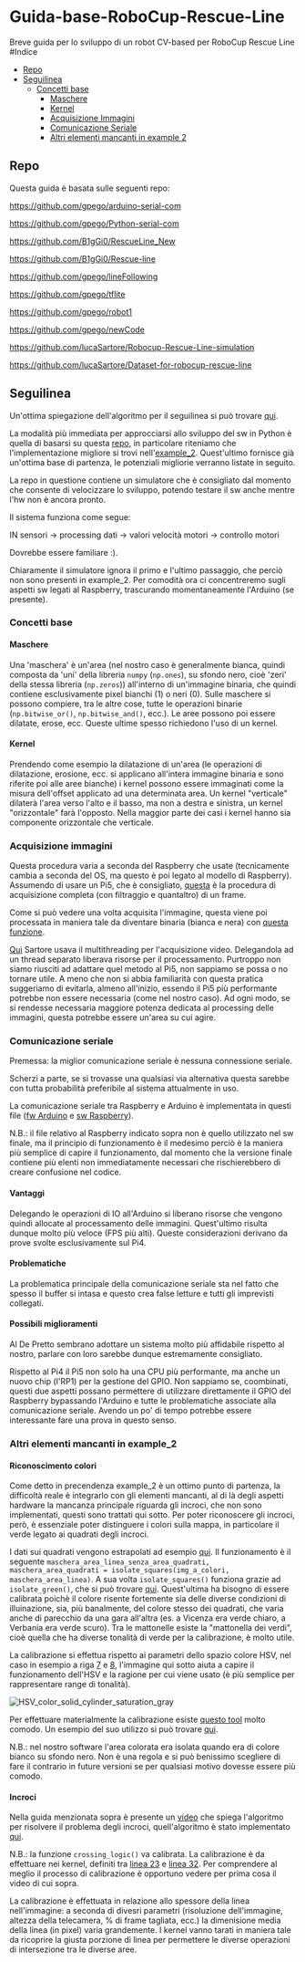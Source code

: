 # Guida-base-RoboCup-Rescue-Line
Breve guida per lo sviluppo di un robot CV-based per RoboCup Rescue Line
#Indice
* [Repo](https://github.com/NettunoRobotica/Guida-base-RoboCup-Rescue-Line/blob/main/README.md#repo)
* [Seguilinea](https://github.com/NettunoRobotica/Guida-base-RoboCup-Rescue-Line/blob/main/README.md#seguilinea)
  * [Concetti base](https://github.com/NettunoRobotica/Guida-base-RoboCup-Rescue-Line/blob/main/README.md#concetti-base)
    * [Maschere](https://github.com/NettunoRobotica/Guida-base-RoboCup-Rescue-Line/blob/main/README.md#maschere)
    * [Kernel](https://github.com/NettunoRobotica/Guida-base-RoboCup-Rescue-Line/blob/main/README.md#kernel)
    * [Acquisizione Immagini](https://github.com/NettunoRobotica/Guida-base-RoboCup-Rescue-Line/blob/main/README.md#acquisizione-immagini)
    * [Comunicazione Seriale](https://github.com/NettunoRobotica/Guida-base-RoboCup-Rescue-Line/blob/main/README.md#comunicazione-seriale)
    * [Altri elementi mancanti in example 2](https://github.com/NettunoRobotica/Guida-base-RoboCup-Rescue-Line/blob/main/README.md#altri-elementi-mancanti-in-example_2)

## Repo

Questa guida è basata sulle seguenti repo:

https://github.com/gpego/arduino-serial-com

https://github.com/gpego/Python-serial-com

https://github.com/B1gGi0/RescueLine_New

https://github.com/B1gGi0/Rescue-line

https://github.com/gpego/lineFollowing

https://github.com/gpego/tflite

https://github.com/gpego/robot1

https://github.com/gpego/newCode

https://github.com/lucaSartore/Robocup-Rescue-Line-simulation

https://github.com/lucaSartore/Dataset-for-robocup-rescue-line

## Seguilinea
Un'ottima spiegazione dell'algoritmo per il seguilinea si può trovare [qui](https://github.com/lucaSartore/Robocup-Rescue-Line-simulation/blob/main/line_follower_program.pdf).

La modalità più immediata per approcciarsi allo sviluppo del sw in Python è quella di basarsi su questa [repo](https://github.com/lucaSartore/Robocup-Rescue-Line-simulation), in particolare riteniamo che l'implementazione migliore si trovi nell'[example_2](https://github.com/lucaSartore/Robocup-Rescue-Line-simulation/blob/main/examples/example_2.py). Quest'ultimo fornisce già un'ottima base di partenza, le potenziali migliorie verranno listate in seguito.

La repo in questione contiene un simulatore che è consigliato dal momento che consente di velocizzare lo sviluppo, potendo testare il sw anche mentre l'hw non è ancora pronto.

Il sistema funziona come segue:

IN sensori -> processing dati -> valori velocità motori -> controllo motori

Dovrebbe essere familiare :).

Chiaramente il simulatore ignora il primo e l'ultimo passaggio, che perciò non sono presenti in example_2. Per comodità ora ci concentreremo sugli aspetti sw legati al Raspberry, trascurando momentaneamente l'Arduino (se presente).

### Concetti base
#### Maschere
Una 'maschera' è un'area (nel nostro caso è generalmente bianca, quindi composta da 'uni' della libreria `numpy` (`np.ones`), su sfondo nero, cioè 'zeri' della stessa libreria (`np.zeros`)) all'interno di un'immagine binaria, che quindi contiene esclusivamente pixel bianchi (1) o neri (0). Sulle maschere si possono compiere, tra le altre cose, tutte le operazioni binarie (`np.bitwise_or()`, `np.bitwise_and()`, ecc.). Le aree possono poi essere dilatate, erose, ecc. Queste ultime spesso richiedono l'uso di un kernel.

#### Kernel
Prendendo come esempio la dilatazione di un'area (le operazioni di dilatazione, erosione, ecc. si applicano all'intera immagine binaria e sono riferite poi alle aree bianche) i kernel possono essere immaginati come la misura dell'offset applicato ad una determinata area. Un kernel "verticale" dilaterà l'area verso l'alto e il basso, ma non a destra e sinistra, un kernel "orizzontale" farà l'opposto. Nella maggior parte dei casi i kernel hanno sia componente orizzontale che verticale.

### Acquisizione immagini
Questa procedura varia a seconda del Raspberry che usate (tecnicamente cambia a seconda del OS, ma questo è poi legato al modello di Raspberry). Assumendo di usare un Pi5, che è consigliato, [questa](https://github.com/B1gGi0/RescueLine_New/blob/main/line/acquire_stream_pi.py) è la procedura di acquisizione completa (con filtraggio e quantaltro) di un frame.

Come si può vedere una volta acquisita l'immagine, questa viene poi processata in maniera tale da diventare binaria (bianca e nera) con [questa funzione](https://github.com/B1gGi0/RescueLine_New/blob/main/line/acquire_stream_pi.py#L43).

[Qui](https://github.com/gpego/robot1/blob/main/prestito/RescueLineMondialiiV3/cattura.py) Sartore usava il multithreading per l'acquisizione video. Delegandola ad un thread separato liberava risorse per il processamento. Purtroppo non siamo riusciti ad adattare quel metodo al Pi5, non sappiamo se possa o no tornare utile. A meno che non si abbia familiarità con questa pratica suggeriamo di evitarla, almeno all'inizio, essendo il Pi5 più performante potrebbe non essere necessaria (come nel nostro caso). Ad ogni modo, se si rendesse necessaria maggiore potenza dedicata al processing delle immagini, questa potrebbe essere un'area su cui agire.

### Comunicazione seriale
Premessa: la miglior comunicazione seriale è nessuna connessione seriale.

Scherzi a parte, se si trovasse una qualsiasi via alternativa questa sarebbe con tutta probabilità preferibile al sistema attualmente in uso.

La comunicazione seriale tra Raspberry e Arduino è implementata in questi file ([fw Arduino](https://github.com/B1gGi0/RescueLine_New/tree/main/Arduino/main-0.0) e [sw Raspberry](https://github.com/B1gGi0/RescueLine_New/blob/main/Raspberry/Serial_communication/Serial_main.py)).

N.B.: il file relativo al Raspberry indicato sopra non è quello utilizzato nel sw finale, ma il principio di funzionamento è il medesimo perciò è la maniera più semplice di capire il funzionamento, dal momento che la versione finale contiene più elenti non immediatamente necessari che rischierebbero di creare confusione nel codice.

#### Vantaggi
Delegando le operazioni di IO all'Arduino si liberano risorse che vengono quindi allocate al processamento delle immagini. Quest'ultimo risulta dunque molto più veloce (FPS più alti). Queste considerazioni derivano da prove svolte esclusivamente sul Pi4.

#### Problematiche
La problematica principale della comunicazione seriale sta nel fatto che spesso il buffer si intasa e questo crea false letture e tutti gli imprevisti collegati.

#### Possibili miglioramenti
Al De Pretto sembrano adottare un sistema molto più affidabile rispetto al nostro, parlare con loro sarebbe dunque estremamente consigliato.

Rispetto al Pi4 il Pi5 non solo ha una CPU più performante, ma anche un nuovo chip (l'RP1) per la gestione del GPIO. Non sappiamo se, coombinati, questi due aspetti possano permettere di utilizzare direttamente il GPIO del Raspberry bypassando l'Arduino e tutte le problematiche associate alla comunicazione seriale. Avendo un po' di tempo potrebbe essere interessante fare una prova in questo senso.

### Altri elementi mancanti in example_2
#### Riconoscimento colori
Come detto in precendenza example_2 è un ottimo punto di partenza, la difficoltà reale è integrarlo con gli elementi mancanti, al di là degli aspetti hardware la mancanza principale riguarda gli incroci, che non sono implementati, questi sono trattati qui sotto. Per poter riconoscere gli incroci, però, è essenziale poter distinguere i colori sulla mappa, in particolare il verde legato ai quadrati degli incroci.

I dati sui quadrati vengono estrapolati ad esempio [qui](https://github.com/B1gGi0/RescueLine_New/blob/main/line/main.py#L42). Il funzionamento è il seguente `maschera_area_linea_senza_area_quadrati, maschera_area_quadrati = isolate_squares(img_a_colori, maschera_area_linea)`. A sua volta `isolate_squares()` funziona grazie ad `isolate_green()`, che si può trovare [qui](https://github.com/B1gGi0/RescueLine_New/blob/main/line/colors_menagement.py#L15). Quest'ultima ha bisogno di essere calibrata poichè il colore risente fortemente sia delle diverse condizioni di illuinazione, sia, più banalmente, del colore stesso dei quadrati, che varia anche di parecchio da una gara all'altra (es. a Vicenza era verde chiaro, a Verbania era verde scuro). Tra le mattonelle esiste la "mattonella dei verdi", cioè quella che ha diverse tonalità di verde per la calibrazione, è molto utile.

La calibrazione si effettua rispetto ai parametri dello spazio colore HSV, nel caso in esempio a riga [7](https://github.com/B1gGi0/RescueLine_New/blob/main/line/colors_menagement.py#L7) e [8](https://github.com/B1gGi0/RescueLine_New/blob/main/line/colors_menagement.py#L8), l'immagine qui sotto aiuta a capire il funzionamento dell'HSV e la ragione per cui viene usato (è più semplice per rappresentare range di tonalità).

![HSV_color_solid_cylinder_saturation_gray](https://github.com/user-attachments/assets/52e5aaa9-8195-4441-ba84-8ff9bb6f4a2f)

Per effettuare materialmente la calibrazione esiste [questo tool](https://github.com/B1gGi0/RescueLine_New/blob/main/line/ColorPickerScript.py) molto comodo. Un esempio del suo utilizzo si può trovare [qui](https://youtu.be/6WcMva128WI?feature=shared&t=422).

N.B.: nel nostro software l'area colorata era isolata quando era di colore bianco su sfondo nero. Non è una regola e si può benissimo scegliere di fare il contrario in future versioni se per qualsiasi motivo dovesse essere più comodo.

#### Incroci
Nella guida menzionata sopra è presente un [video](https://www.youtube.com/watch?v=Njx3aAMHUKc) che spiega l'algoritmo per risolvere il problema degli incroci, quell'algoritmo è stato implementato [qui](https://github.com/B1gGi0/RescueLine_New/blob/main/line/turn_utils2.py#L45).

N.B.: la funzione `crossing_logic()` va calibrata. La calibrazione è da effettuare nei kernel, definiti tra [linea 23](https://github.com/B1gGi0/RescueLine_New/blob/main/line/turn_utils2.py#L23) e [linea 32](https://github.com/B1gGi0/RescueLine_New/blob/main/line/turn_utils2.py#L23). Per comprendere al meglio il processo di calibrazione è opportuno vedere per prima cosa il video di cui sopra.

La calibrazione è effettuata in relazione allo spessore della linea nell'immagine: a seconda di divesri parametri (risoluzione dell'immagine, altezza della telecamera, % di frame tagliata, ecc.) la dimenisione media della linea (in pixel) varia grandemente. I kernel vanno tarati in maniera tale da ricoprire la giusta porzione di linea per permettere le diverse operazioni di intersezione tra le diverse aree.

